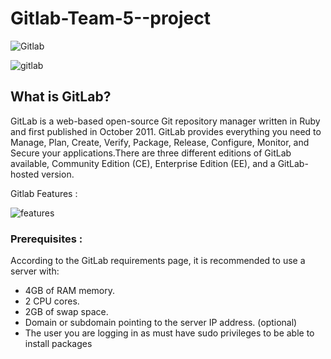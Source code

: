 # Gitlab-Team-5--project

![Gitlab](https://adambcomer.com/blog/assets/img/post-1-cover.jpeg)

![gitlab](https://i.ytimg.com/vi/MqL6BMOySIQ/maxresdefault.jpg)
## What is GitLab?

GitLab is a web-based open-source Git repository manager  written in Ruby and first published in October 2011. GitLab provides everything you need to Manage, Plan, Create, Verify, Package, Release, Configure, Monitor, and Secure your applications.There are three different editions of GitLab available, Community Edition (CE), Enterprise Edition (EE), and a GitLab-hosted version. 
 
 Gitlab Features :
 
![features](https://pbs.twimg.com/media/EGbEN8DXoAAeWy9?format=jpg&name=large)
 
 
 

### Prerequisites :

According to the GitLab requirements page, it is recommended to use a server with:

- 4GB of RAM memory.
- 2 CPU cores.
- 2GB of swap space.
- Domain or subdomain pointing to the server IP address. (optional)
- The user you are logging in as must have sudo privileges to be able to install packages

